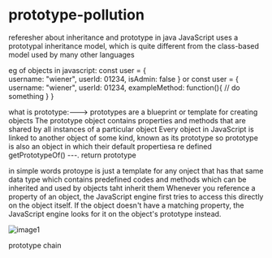 # prototype-pollution
referesher about inheritance and prototype in java
JavaScript uses a prototypal inheritance model, 
which is quite different from the class-based model used by many other languages

eg of objects in javascript:
const user =  {                                                       
    username: "wiener",
    userId: 01234,
    isAdmin: false
}
or 
const user =  {
    username: "wiener",
    userId: 01234,
    exampleMethod: function(){
        // do something
    }
}

what is prototype:--->  prototypes are a blueprint or template for creating objects
The prototype object contains properties and methods that are shared by all instances of a particular object
Every object in JavaScript is linked to another object of some kind, known as its prototype
so prototype is also an object in which their default propertiesa re defined
getPrototypeOf()   ---. return prototype

in simple words protoype is just a template for any onject that has that same data type which contains 
predefined codes and methods which can be inherited and used by objects taht inherit them
Whenever you reference a property of an object, the JavaScript engine first tries to access this directly on the object itself. 
If the object doesn't have a matching property, the JavaScript engine looks for it on the object's prototype instead. 

![image1](https://portswigger.net/web-security/prototype-pollution/images/prototype-pollution-inheritance.svg)

prototype chain
